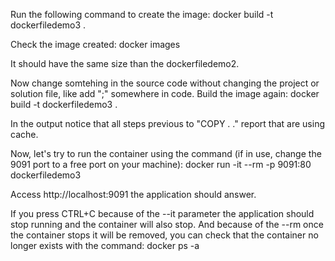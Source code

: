 Run the following command to create the image:
docker build -t dockerfiledemo3 .

Check the image created:
docker images

It should have the same size than the dockerfiledemo2.

Now change somtehing in the source code without changing the project or solution file, like add ";" somewhere in code.
Build the image again:
docker build -t dockerfiledemo3 .

In the output notice that all steps previous to "COPY . ." report that are using cache.

Now, let's try to run the container using the command (if in use, change the 9091 port to a free port on your machine):
docker run -it --rm -p 9091:80 dockerfiledemo3

Access http://localhost:9091 the application should answer.

If you press CTRL+C because of the --it parameter the application should stop running and the container will also stop.
And because of the --rm once the container stops it will be removed, you can check that the container no longer exists with the command:
docker ps -a